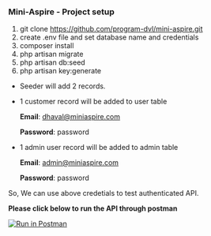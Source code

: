 ### Mini-Aspire - Project setup

1) git clone https://github.com/program-dvl/mini-aspire.git
2) create .env file and set database name and credentials
3) composer install
4) php artisan migrate
5) php artisan db:seed
7) php artisan key:generate

- Seeder will add 2 records.

- 1 customer record will be added to user table


  **Email**: dhaval@miniaspire.com

  **Password**: password

- 1 admin user record will be added to admin table


  **Email**: admin@miniaspire.com

  **Password**: password

So, We can use above credetials to test authenticated API.

**Please click below to run the API through postman**

[![Run in Postman](https://run.pstmn.io/button.svg)](https://app.getpostman.com/run-collection/22363958-cf780732-36e6-4790-82d9-2f7a0a67a2d9?action=collection%2Ffork&collection-url=entityId%3D22363958-cf780732-36e6-4790-82d9-2f7a0a67a2d9%26entityType%3Dcollection%26workspaceId%3Da5bdd0b5-1912-4e90-b24a-15bcbb14de5a)
